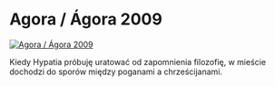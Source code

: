 Agora / Ágora 2009 
=============
[![Agora / Ágora 2009 ](http://vidos.pl/images/player.gif)](http://vidos.pl/agora-gora-2009)

 Kiedy Hypatia próbuję uratować od zapomnienia filozofię, w mieście dochodzi do sporów między poganami a chrześcijanami.
